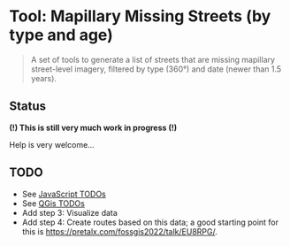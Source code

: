 # Tool: Mapillary Missing Streets (by type and age)

> A set of tools to generate a list of streets that are missing mapillary street-level imagery, filtered by type (360°) and date (newer than 1.5 years).

## Status

**(!) This is still very much work in progress (!)**

Help is very welcome…

## TODO

- See [JavaScript TODOs](./1-prepare-data/README.md)
- See [QGis TODOs](./2-process-data/README.md)
- Add step 3: Visualize data
- Add step 4: Create routes based on this data; a good starting point for this is https://pretalx.com/fossgis2022/talk/EU8RPG/.
